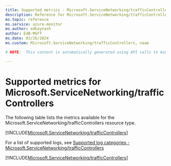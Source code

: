 ```yaml
---
title: Supported metrics - Microsoft.ServiceNetworking/trafficControllers
description: Reference for Microsoft.ServiceNetworking/trafficControllers metrics in Azure Monitor.
ms.topic: reference
ms.service: azure-monitor
ms.author: edbaynash
author: EdB-MSFT
ms.date: 03/26/2024
ms.custom: Microsoft.ServiceNetworking/trafficControllers, naam

# NOTE:  This content is automatically generated using API calls to Azure. Any edits made on these files will be overwritten in the next run of the script. 

---
```


  
# Supported metrics for Microsoft.ServiceNetworking/trafficControllers
  
The following table lists the metrics available for the Microsoft.ServiceNetworking/trafficControllers resource type.  
  
  
[!INCLUDE[Microsoft.ServiceNetworking/trafficControllers](./includes/metrics-headings-include.md)]  
  
  
  
For a list of supported logs, see [Supported log categories - Microsoft.ServiceNetworking/trafficControllers](../supported-logs/microsoft-servicenetworking-trafficcontrollers-logs.md)  
  
 

[!INCLUDE[Microsoft.ServiceNetworking/trafficControllers](./includes/microsoft-servicenetworking-trafficcontrollers-metrics-include.md)]
